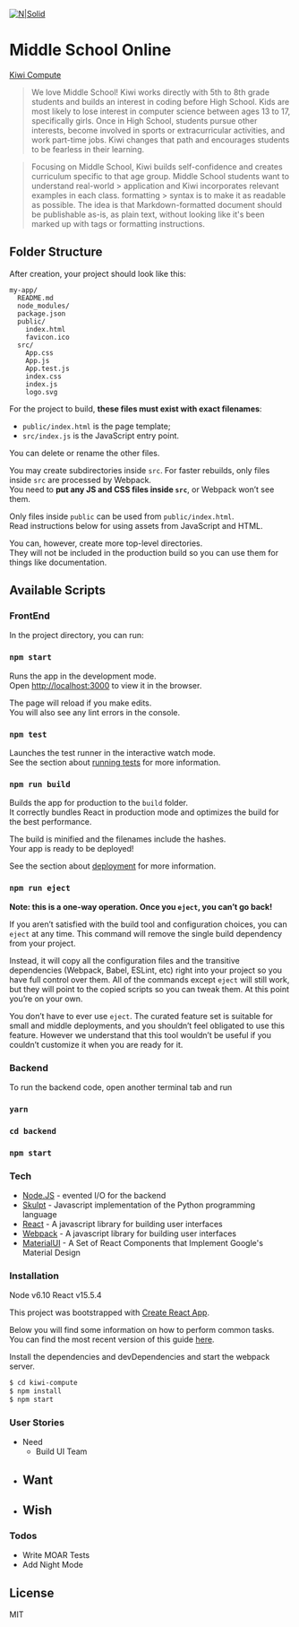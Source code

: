 [![N|Solid](https://static.wixstatic.com/media/952bc1_266cdba81e4b42cda66e9d274445bd00~mv2_d_3600_1584_s_2.png/v1/fill/w_626,h_284,al_c,usm_0.66_1.00_0.01/952bc1_266cdba81e4b42cda66e9d274445bd00~mv2_d_3600_1584_s_2.png)](https://nodesource.com/products/nsolid)
[](https://files.slack.com/files-tmb/T04RN6ZV2-F5MP8C29W-525f316287/screen_shot_2017-06-04_at_1.53.48_pm_1024.png)

# Middle School Online
   [Kiwi Compute](https://www.kiwicompute.com/about-1)

> We love Middle School! Kiwi works directly with 5th to 8th grade students and
> builds an interest in coding before High School. Kids are most likely to lose
> interest in computer science between ages 13 to 17, specifically girls. Once in
> High School, students pursue other interests, become involved in sports or
> extracurricular activities, and work part-time jobs. Kiwi changes that path and
> encourages students to be fearless in their learning.

> Focusing on Middle School, Kiwi builds self-confidence and creates curriculum
> specific to that age group. Middle School students want to understand real-world > application and Kiwi incorporates relevant examples in each class. formatting    > syntax is to make it as readable as possible. The idea is that Markdown-formatted document should be
> publishable as-is, as plain text, without
> looking like it's been marked up with tags
> or formatting instructions.

## Folder Structure

After creation, your project should look like this:

```
my-app/
  README.md
  node_modules/
  package.json
  public/
    index.html
    favicon.ico
  src/
    App.css
    App.js
    App.test.js
    index.css
    index.js
    logo.svg
```

For the project to build, **these files must exist with exact filenames**:

* `public/index.html` is the page template;
* `src/index.js` is the JavaScript entry point.

You can delete or rename the other files.

You may create subdirectories inside `src`. For faster rebuilds, only files inside `src` are processed by Webpack.<br>
You need to **put any JS and CSS files inside `src`**, or Webpack won’t see them.

Only files inside `public` can be used from `public/index.html`.<br>
Read instructions below for using assets from JavaScript and HTML.

You can, however, create more top-level directories.<br>
They will not be included in the production build so you can use them for things like documentation.

## Available Scripts
### FrontEnd

In the project directory, you can run:

### `npm start`

Runs the app in the development mode.<br>
Open [http://localhost:3000](http://localhost:3000) to view it in the browser.

The page will reload if you make edits.<br>
You will also see any lint errors in the console.

### `npm test`

Launches the test runner in the interactive watch mode.<br>
See the section about [running tests](#running-tests) for more information.

### `npm run build`

Builds the app for production to the `build` folder.<br>
It correctly bundles React in production mode and optimizes the build for the best performance.

The build is minified and the filenames include the hashes.<br>
Your app is ready to be deployed!

See the section about [deployment](#deployment) for more information.

### `npm run eject`

**Note: this is a one-way operation. Once you `eject`, you can’t go back!**

If you aren’t satisfied with the build tool and configuration choices, you can `eject` at any time. This command will remove the single build dependency from your project.

Instead, it will copy all the configuration files and the transitive dependencies (Webpack, Babel, ESLint, etc) right into your project so you have full control over them. All of the commands except `eject` will still work, but they will point to the copied scripts so you can tweak them. At this point you’re on your own.

You don’t have to ever use `eject`. The curated feature set is suitable for small and middle deployments, and you shouldn’t feel obligated to use this feature. However we understand that this tool wouldn’t be useful if you couldn’t customize it when you are ready for it.

### Backend
To run the backend code, open another terminal tab and run

### `yarn`
### `cd backend`
### `npm start`

### Tech
* [Node.JS](http://nodejs.org) - evented I/O for the backend
* [Skulpt](http://www.skulpt.org/) - Javascript implementation of the Python programming language
* [React](https://facebook.github.io/react/) - A javascript library for building user interfaces
* [Webpack](http://webpack.github.io/docs/) - A javascript library for building user interfaces
* [MaterialUI](http://www.material-ui.com/) - A Set of React Components that Implement Google's Material Design

### Installation

Node v6.10
React v15.5.4

This project was bootstrapped with [Create React App](https://github.com/facebookincubator/create-react-app).

Below you will find some information on how to perform common tasks.<br>
You can find the most recent version of this guide [here](https://github.com/facebookincubator/create-react-app/blob/master/packages/react-scripts/template/README.md).


Install the dependencies and devDependencies and start the webpack server.

```sh
$ cd kiwi-compute
$ npm install
$ npm start
```

### User Stories

 - Need
    -  Build UI Team
 - Want
    -
 - Wish
    -


### Todos

 - Write MOAR Tests
 - Add Night Mode

License
----
MIT

